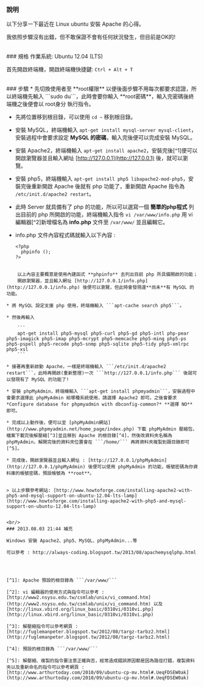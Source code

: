 ### 說明
以下分享一下最近在 Linux ubuntu 安裝 Apache 的心得。  

我依照步驟沒有出錯，但不敢保證不會有任何狀況發生，但目前是OK的!  

<br/>
### 規格
作業系統: Ubuntu 12.04 (LTS)

首先開啟終端機，開啟終端機快捷鍵: ```Ctrl + Alt + T```

<br/>
### 步驟
* 先切換使用者至 **root權限** 以便後面步驟不用每次都要求認證，所以終端機先輸入 ```sudo du```，此時會要你輸入 **root密碼**，輸入完密碼後終端機之後便會以 root身分 執行指令。  

* 先將位置移到根目錄，可以使用 ```cd ~``` 移到根目錄。

* 安裝 MySQL，終端機輸入 ```apt-get install mysql-server mysql-client```，安裝過程中會要求設定 **MySQL 的密碼**，輸入完後便可以完成安裝 MySQL。

* 安裝 Apache2，終端機輸入 ```apt-get install apache2```，安裝完後[^1]便可以開啟瀏覽器並且輸入網址 [http://127.0.0.1](http://127.0.0.1) 後，就可以瀏覽。

* 安裝 php5，終端機輸入 ```apt-get install php5 libapache2-mod-php5```，安裝完後重新開啟 Apache 後就有 php 功能了，重新開啟 Apache 指令為 ```/etc/init.d/apache2 restart```。

* 此時 Server 就具備有了 php 的功能，所以可以選寫一個 **簡單的php程式** 列出目前的 php 所開啟的功能，終端機輸入指令 ```vi /var/www/info.php``` 用 vi 編輯器[^2]新增檔名為 **info.php** 文件至 ```/var/www/``` 並且編輯它。



* info.php 文件內容程式碼就輸入以下內容 :

	```
	<?php
	  phpinfo ();
	?>
```

	以上內容主要概意是使用內建函式 **phpinfo** 去列出目前 php 所具備開啟的功能；  
	開啟瀏覽器，並且輸入網址 [http://127.0.0.1/info.php](http://127.0.0.1/info.php) 後便可以瀏覽，但此時會發現還**尚未**有 MySQL 的功能。

* 將 MySQL 設定支援 php 使用，終端機輸入 ```apt-cache search php5```。

* 然後再輸入

	```
	apt-get install php5-mysql php5-curl php5-gd php5-intl php-pear php5-imagick php5-imap php5-mcrypt php5-memcache php5-ming php5-ps php5-pspell php5-recode php5-snmp php5-sqlite php5-tidy php5-xmlrpc php5-xsl
	```

* 接著再重新啟動 Apache，一樣是終端機輸入 ```/etc/init.d/apache2 restart```，此時再開啟(重新整理)一次 ```http://127.0.0.1/info.php``` 後就可以發現有了 MySQL 的功能了!

* 安裝 phpMyAdmin，終端機輸入 ```apt-get install phpmyadmin```，安裝過程中會要求選擇此 phpMyAdmin 給哪種系統使用，請選擇 Apache2 即可。之後會要求 *Configure database for phpmyadmin with dbconfig-common?* **選擇 NO** 即可。

* 完成以上動作後，便可以至 [phpMyAdmin網站](http://www.phpmyadmin.net/home_page/index.php) 下載 phpMyAdmin 壓縮包，檔案下載完後解壓縮[^3]並且移到 Apache 的根目錄[^4]，然後改資料夾名稱為 phpMyAdmin，解開完後的資料夾位置會在 ```/home/``` 再將資料夾複製到跟目錄即可[^5]。

* 完成後，開啟瀏覽器並且輸入網址 : [http://127.0.0.1/phpMyAdmin](http://127.0.0.1/phpMyAdmin) 後便可以使用 phpMyAdmin 的功能，帳號密碼為你資料庫的帳號密碼，預設帳號為 **root**。


> 以上步驟參考網站: [http://www.howtoforge.com/installing-apache2-with-php5-and-mysql-support-on-ubuntu-12.04-lts-lamp](http://www.howtoforge.com/installing-apache2-with-php5-and-mysql-support-on-ubuntu-12.04-lts-lamp)  


<br/>
### 2013.08.03 21:44 補充

Windows 安裝 Apache2、php5、MySQL、phpMyAdmin...等

可以參考 : http://always-coding.blogspot.tw/2013/08/apachemysqlphp.html




[^1]: Apache 預設的根目錄為 ```/var/www/```

[^2]: vi 編輯器的使用方式與指令可以參考 : [http://www2.nsysu.edu.tw/csmlab/unix/vi_command.htm](http://www2.nsysu.edu.tw/csmlab/unix/vi_command.htm) 以及 [http://linux.vbird.org/linux_basic/0310vi/0310vi.php](http://linux.vbird.org/linux_basic/0310vi/0310vi.php)  

[^3]: 解壓縮指令可以參考網頁 : [http://fuglemanpeter.blogspot.tw/2012/08/targz-tarbz2.html](http://fuglemanpeter.blogspot.tw/2012/08/targz-tarbz2.html)

[^4]: 預設的根目錄為 ```/var/www/```

[^5]: 解壓縮、複製的指令要注意正確與否，經常造成錯誤原因都是因為路徑打錯，複製資料夾以及重新命名的指令可以參考網頁 : [http://www.arthurtoday.com/2010/09/ubuntu-cp-mv.html#.UeqFDSEW0ak](http://www.arthurtoday.com/2010/09/ubuntu-cp-mv.html#.UeqFDSEW0ak)